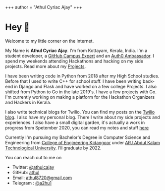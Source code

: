 +++
author = "Athul Cyriac Ajay"
+++

# Hey 👋

Welcome to my little corner on the Internet.

My Name is **Athul Cyriac Ajay**. I'm from Kottayam, Kerala, India. I'm a student developer, a [GitHub Campus Expert](https://githubcampus.expert/athul) and an [Auth0 Ambassador](). I spend my weekends attending Hackathons and hacking on my side projects. Read more about my [Projects](/projects).

I have been writing code in Python from 2018 after my High School studies. Before that I used to write C++ for school stuff. I have been writing back-end in Django and Flask and have worked on a few college Projects. I also shifted from Python to Go in the late 2019's. I have a few projects with Go. I'm currently working on making a platform for the Hackathon Organizers and Hackers in Kerala.

I also write technical blogs for Twilio. You can find my posts on the [Twilio blog](https://www.twilio.com/blog/author/aajay). I also have my personal blog. There I write about my side projects and experiences. I also have a small digital garden, it's actually a work in progress from Spetember 2020, you can read my notes and stuff [here](https://athul.github.io/notes)


Currently I'm pursuing my Bachelor's Degree in Computer Science and Engineering from [College of Engineering Kidangoor](https://ce-kgr.org) under [APJ Abdul Kalam Technological University](https://ktu.edu.in). I'll graduate by 2022. 

You can reach out to me on 
- Twitter: [@athulcajay](https://twitter.com/athul)
- GitHub: [athul](https://github.com/athul)
- Email: athul8720@gmail.com
- Telegram : [@a2hu1](https://t.me/a2hu1)
